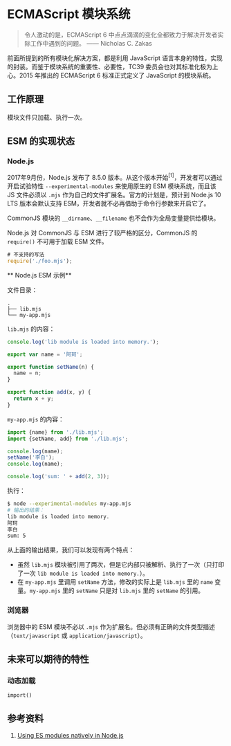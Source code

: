 # ECMAScript 模块系统

> 令人激动的是，ECMAScript 6 中点点滴滴的变化全都致力于解决开发者实际工作中遇到的问题。
> —— Nicholas C. Zakas

前面所提到的所有模块化解决方案，都是利用 JavaScript 语言本身的特性，实现的封装。而鉴于模块系统的重要性、必要性，TC39 委员会也对其标准化极为上心。2015 年推出的 ECMAScript 6 标准正式定义了 JavaScript 的模块系统。

## 工作原理

模块文件只加载、执行一次。

## ESM 的实现状态

### Node.js

2017年9月份，Node.js 发布了 8.5.0 版本。从这个版本开始<sup>[1]</sup>，开发者可以通过开启试验特性 `--experimental-modules` 来使用原生的 ESM 模块系统，而且该 JS 文件必须以 `.mjs` 作为自己的文件扩展名。官方的计划是，预计到 Node.js 10 LTS 版本会默认支持 ESM，开发者就不必再借助于命令行参数来开启它了。

CommonJS 模块的 `__dirname`、`__filename` 也不会作为全局变量提供给模块。

Node.js 对 CommonJS 与 ESM 进行了较严格的区分，CommonJS 的 `require()` 不可用于加载 ESM 文件。

```javascript
# 不支持的写法
require('./foo.mjs');
```

** Node.js ESM 示例**

文件目录：

```
.
├── lib.mjs
└── my-app.mjs
```

`lib.mjs` 的内容：

```javascript
console.log('lib module is loaded into memory.');

export var name = '阿珂';

export function setName(n) {
  name = n;
}

export function add(x, y) {
  return x + y;
}
```

`my-app.mjs` 的内容：

```javascript
import {name} from './lib.mjs';
import {setName, add} from './lib.mjs';

console.log(name);
setName('李白');
console.log(name);

console.log('sum: ' + add(2, 3));
```

执行：

```bash
$ node --experimental-modules my-app.mjs
# 输出的结果：
lib module is loaded into memory.
阿珂
李白
sum: 5
```

从上面的输出结果，我们可以发现有两个特点：

+ 虽然 `lib.mjs` 模块被引用了两次，但是它内部只被解析、执行了一次（只打印了一次 `lib module is loaded into memory.`）。
+ 在 `my-app.mjs` 里调用 `setName` 方法，修改的实际上是 `lib.mjs` 里的 `name` 变量。`my-app.mjs` 里的 `setName` 只是对 `lib.mjs` 里的 `setName` 的引用。

### 浏览器

浏览器中的 ESM 模块不必以 `.mjs` 作为扩展名。但必须有正确的文件类型描述（`text/javascript` 或 `application/javascript`）。


## 未来可以期待的特性

### 动态加载

`import()`


## 参考资料

1. [Using ES modules natively in Node.js](http://2ality.com/2017/09/native-esm-node.html)
